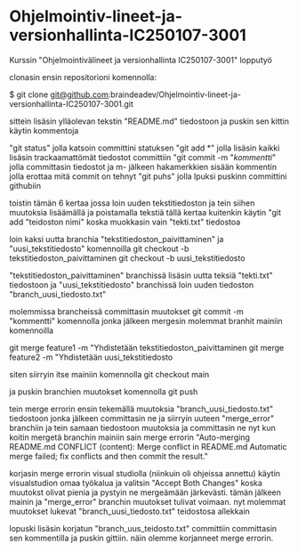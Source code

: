 # Ohjelmointiv-lineet-ja-versionhallinta-IC250107-3001
Kurssin "Ohjelmointivälineet ja versionhallinta IC250107-3001" lopputyö


clonasin ensin repositorioni komennolla:

$ git clone git@github.com:braindeadev/Ohjelmointiv-lineet-ja-versionhallinta-IC250107-3001.git


sittein lisäsin ylläolevan tekstin "README.md" tiedostoon ja puskin sen kittin
käytin kommentoja 

"git status" jolla katsoin committini statuksen
"git add *" jolla lisäsin kaikki lisäsin trackaamattömät tiedostot committiin
"git commit -m "*kommentti*" jolla committasin tiedostot ja m- jälkeen hakamerkkien sisään kommentin jolla erottaa mitä commit on tehnyt
"git puhs" jolla lpuksi puskinn committini githubiin


toistin tämän 6 kertaa jossa loin uuden tekstitiedoston ja tein siihen muutoksia lisäämällä ja poistamalla tekstiä
tällä kertaa kuitenkin käytin "git add "teidoston nimi" koska muokkasin vain "tekti.txt" tiedostoa

loin kaksi uutta branchia "tekstitiedoston_paivittaminen" ja "uusi_tekstitiedosto" komennoilla
git checkout -b tekstitiedoston_paivittaminen
git checkout -b uusi_tekstitiedosto


"tekstitiedoston_paivittaminen" branchissä lisäsin uutta teksiä "tekti.txt" tiedostoon 
ja "uusi_tekstitiedosto" branchissä loin uuden tiedoston "branch_uusi_tiedosto.txt"

molemmissa brancheissä committasin muutokset git commit -m "kommentti" komennolla jonka jälkeen mergesin molemmat branhit mainiin komennoilla

git merge feature1 -m "Yhdistetään tekstitiedoston_paivittaminen
git merge feature2 -m "Yhdistetään uusi_tekstitiedosto

siten siirryin itse mainiin komennolla
git checkout main

ja puskin branchien muutokset komennolla
git push


tein merge errorin ensin tekemällä muutoksia "branch_uusi_tiedosto.txt" tiedostoon jonka jälkeen committasin ne ja siirryin uuteen "merge_error" branchiin ja tein samaan tiedostoon muutoksia ja committasin ne
nyt kun koitin mergetä branchin mainiin sain merge errorin
"Auto-merging README.md
CONFLICT (content): Merge conflict in README.md
Automatic merge failed; fix conflicts and then commit the result."

korjasin merge errorin visual studiolla (niinkuin oli ohjeissa annettu) käytin visualstudion omaa työkalua ja valitsin "Accept Both Changes" koska muutokst olivat pienia ja pystyin ne mergeämään järkevästi. tämän jälkeen mainin ja "merge_error" branchin muutokset tulivat voimaan. nyt molemmat muutokset lukevat "branch_uusi_tiedosto.txt" teidostosa allekkain

lopuski lisäsin korjatun "branch_uus_teidosto.txt" committiin committasin sen kommentilla ja puskin gittiin. näin olemme korjanneet merge errorin.

